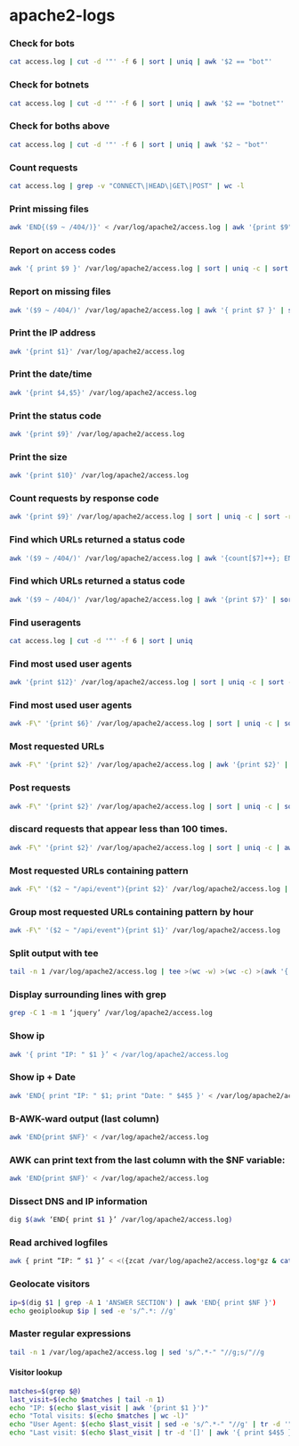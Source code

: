 #  apache2-logs

### Check for bots

```sh
cat access.log | cut -d '"' -f 6 | sort | uniq | awk '$2 == "bot"'
```

### Check for botnets
```sh
cat access.log | cut -d '"' -f 6 | sort | uniq | awk '$2 == "botnet"'
```

### Check for boths above
```sh
cat access.log | cut -d '"' -f 6 | sort | uniq | awk '$2 ~ "bot"'
```
### Count requests
```sh
cat access.log | grep -v "CONNECT\|HEAD\|GET\|POST" | wc -l
```
### Print missing files

```sh
awk 'END{($9 ~ /404/)}' < /var/log/apache2/access.log | awk '{print $9": " $7}'
```

### Report on access codes

```sh
awk '{ print $9 }' /var/log/apache2/access.log | sort | uniq -c | sort -rn
```

### Report on missing files

```sh
awk '($9 ~ /404/)' /var/log/apache2/access.log | awk '{ print $7 }' | sort | uniq -c | sort -nr
```

### Print the IP address

```sh
awk '{print $1}' /var/log/apache2/access.log
```

### Print the date/time

```sh
awk '{print $4,$5}' /var/log/apache2/access.log
```

### Print the status code

```sh
awk '{print $9}' /var/log/apache2/access.log
```

### Print the size
```sh
awk '{print $10}' /var/log/apache2/access.log
```

### Count requests by response code
```sh
awk '{print $9}' /var/log/apache2/access.log | sort | uniq -c | sort -rn
```

### Find which URLs returned a status code
```sh
awk '($9 ~ /404/)' /var/log/apache2/access.log | awk '{count[$7]++}; END { for (i in count) print i, count[i] }'
```

### Find which URLs returned a status code
```sh
awk '($9 ~ /404/)' /var/log/apache2/access.log | awk '{print $7}' | sort | uniq -c | sort -returned
```

### Find useragents
```sh
cat access.log | cut -d '"' -f 6 | sort | uniq
```

### Find most used user agents
```sh
awk '{print $12}' /var/log/apache2/access.log | sort | uniq -c | sort -rn
```
### Find most used user agents
```sh
awk -F\" '{print $6}' /var/log/apache2/access.log | sort | uniq -c | sort -rn
```
### Most requested URLs
```sh
awk -F\" '{print $2}' /var/log/apache2/access.log | awk '{print $2}' | sort | uniq -c | sort -rn
```
### Post requests
```sh
awk -F\" '{print $2}' /var/log/apache2/access.log | sort | uniq -c | sort -rn
```
### discard requests that appear less than 100 times. 
```sh
awk -F\" '{print $2}' /var/log/apache2/access.log | sort | uniq -c | awk '$1>=100{print}' | sort -rn
```
### Most requested URLs containing pattern
```sh
awk -F\" '($2 ~ "/api/event"){print $2}' /var/log/apache2/access.log | awk '{print $2}' | sort | uniq -c
```
### Group most requested URLs containing pattern by hour
```sh
awk -F\" '($2 ~ "/api/event"){print $1}' /var/log/apache2/access.log
```
### Split output with tee
```sh
tail -n 1 /var/log/apache2/access.log | tee >(wc -w) >(wc -c) >(awk '{ print $1 }')
```

###  Display surrounding lines with grep
```sh
grep -C 1 -m 1 ‘jquery’ /var/log/apache2/access.log
```
### Show ip
```sh
awk '{ print "IP: " $1 }’ < /var/log/apache2/access.log
```
### Show ip + Date
```sh
awk 'END{ print "IP: " $1; print "Date: " $4$5 }' < /var/log/apache2/access.log | sed 's/\[//g;s/\]//g'
```
### B-AWK-ward output (last column)
```sh
awk 'END{print $NF}' < /var/log/apache2/access.log
```
### AWK can print text from the last column with the $NF variable:
```sh
awk 'END{print $NF}' < /var/log/apache2/access.log
```

### Dissect DNS and IP information
```sh
dig $(awk ‘END{ print $1 }’ /var/log/apache2/access.log)
```
### Read archived logfiles
```sh
awk { print “IP: “ $1 }’ < <({zcat /var/log/apache2/access.log*gz & cat /var/log/apache2/access.log)}
```

### Geolocate visitors
```sh
ip=$(dig $1 | grep -A 1 'ANSWER SECTION') | awk 'END{ print $NF }')
echo geoiplookup $ip | sed -e 's/^.*: //g'
```

### Master regular expressions
```sh
tail -n 1 /var/log/apache2/access.log | sed 's/^.*-" "//g;s/"//g
```

#### Visitor lookup
```sh
matches=$(grep $@)
last_visit=$(echo $matches | tail -n 1)
echo "IP: $(echo $last_visit | awk '{print $1 }')"
echo "Total visits: $(echo $matches | wc -l)"
echo "User Agent: $(echo $last_visit | sed -e 's/^.*-" "//g' | tr -d '"')"
echo "Last visit: $(echo $last_visit | tr -d '[]' | awk '{ print $4$5 }')"
```
